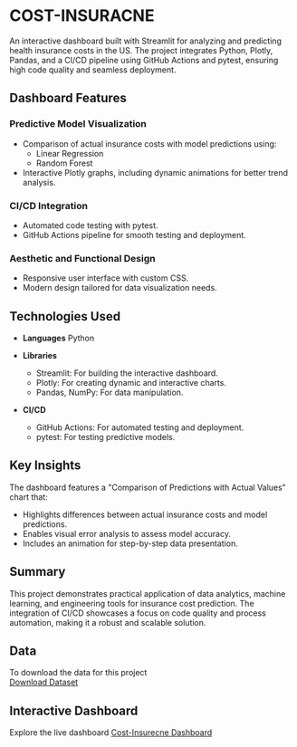 # COST-INSURACNE

An interactive dashboard built with Streamlit for analyzing and predicting health insurance costs in the US. The project integrates Python, Plotly, Pandas, and a CI/CD pipeline using GitHub Actions and pytest, ensuring high code quality and seamless deployment.

## Dashboard Features

### Predictive Model Visualization
- Comparison of actual insurance costs with model predictions using:
  - Linear Regression
  - Random Forest
- Interactive Plotly graphs, including dynamic animations for better trend analysis.

### CI/CD Integration
- Automated code testing with pytest.
- GitHub Actions pipeline for smooth testing and deployment.

### Aesthetic and Functional Design
- Responsive user interface with custom CSS.
- Modern design tailored for data visualization needs.

## Technologies Used

- **Languages** Python
- **Libraries**
  - Streamlit: For building the interactive dashboard.
  - Plotly: For creating dynamic and interactive charts.
  - Pandas, NumPy: For data manipulation.

- **CI/CD**
  - GitHub Actions: For automated testing and deployment.
  - pytest: For testing predictive models.

## Key Insights
The dashboard features a "Comparison of Predictions with Actual Values" chart that:
- Highlights differences between actual insurance costs and model predictions.
- Enables visual error analysis to assess model accuracy.
- Includes an animation for step-by-step data presentation.

## Summary
This project demonstrates practical application of data analytics, machine learning, and engineering tools for insurance cost prediction. The integration of CI/CD showcases a focus on code quality and process automation, making it a robust and scalable solution.

## Data
To download the data for this project  
[Download Dataset](https://drive.google.com/file/d/1-9hXY8s5kDU4JEmQiehvLV_h8nc3MYy2/view?usp=sharing)

## Interactive Dashboard
Explore the live dashboard
[Cost-Insurecne Dashboard](https://cost-insurecne-dashboard.streamlit.app)
